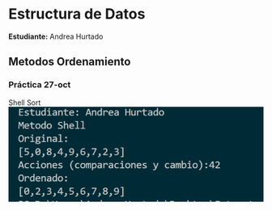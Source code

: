 # Estructura de Datos

**Estudiante:** Andrea Hurtado

## Metodos Ordenamiento

### Práctica 27-oct
Shell Sort
![alt text](assets/sortShell.png)